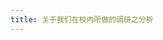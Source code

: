 ```yaml
---
title: 关于我们在校内所做的调研之分析
---
```

<script src="https://cdn.staticfile.org/echarts/5.5.0/echarts.min.js"></script>
<div id="01" style="width: 100%;height: 400px"></div>
    <script type="text/javascript">
        var chart01 = echarts.init(document.getElementById('01'));
        var option = {
            title: {
                text: '第一个 ECharts 实例'
            },
            tooltip: {},
            legend: {
                data:['销量']
            },
            xAxis: {
                data: ["衬衫","羊毛衫","雪纺衫","裤子","高跟鞋","袜子"]
            },
            yAxis: {},
            series: [{
                name: '销量',
                type: 'bar',
                data: [5, 20, 36, 10, 10, 20]
            }]
        };
        chart01.setOption(option);
    </script>
